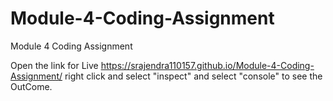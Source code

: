 # Module-4-Coding-Assignment
Module 4 Coding Assignment

Open the link for Live https://srajendra110157.github.io/Module-4-Coding-Assignment/ right click and select "inspect" and select "console" to see the OutCome.
